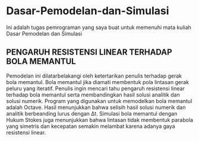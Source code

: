 # Dasar-Pemodelan-dan-Simulasi

Ini adalah tugas pemrograman yang saya buat untuk memenuhi mata kuliah Dasar Pemodelan dan Simulasi

## PENGARUH RESISTENSI LINEAR TERHADAP BOLA MEMANTUL
Pemodelan ini dilatarbelakangi oleh ketertarikan penulis terhadap gerak bola memantul. Bola memantul jika diamati membentuk pola lintasan gerak peluru yang iteratif. Penulis ingin mencari tahu pengaruh resistensi linear terhadap bola memantul serta membandingkan hasil solusi analitik dan solusi numerik. Program yang digunakan untuk memodelkan bola memantul adalah Octave. Hasil menunjukkan bahwa selisih hasil solusi numerik dan analitik berbeanding lurus dengan Δt. Simulasi bola memantul dengan Hukum Stokes juga menunjukkan bahwa lintasan tidak membentuk parabola yang simetris dan kecepatan semakin melambat karena adanya gaya resistensi linear.

